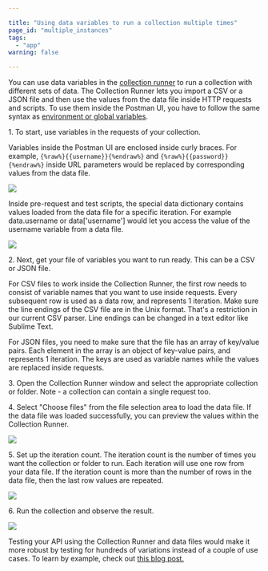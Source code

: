 ```yaml
---

title: "Using data variables to run a collection multiple times"
page_id: "multiple_instances"
tags: 
  - "app"
warning: false

---
```


You can use data variables in the [collection runner][0] to run a collection with different sets of data. The Collection Runner lets you import a CSV or a JSON file and then use the values from the data file inside HTTP requests and scripts. To use them inside the Postman UI, you have to follow the same syntax as [environment or global variables][1].

1\. To start, use variables in the requests of your collection.

Variables inside the Postman UI are enclosed inside curly braces. For example, `{%raw%}{{username}}{%endraw%}` and `{%raw%}{{password}}{%endraw%}` inside URL parameters would be replaced by corresponding values from the data file.

[![](https://www.getpostman.com/img/v1/docs/multiple_instances/multiple_instances_1.png)
][2]

Inside pre-request and test scripts, the special data dictionary contains values loaded from the data file for a specific iteration. For example data.username or data\['username'\] would let you access the value of the username variable from a data file.

[![](https://www.getpostman.com/img/v1/docs/multiple_instances/multiple_instances_2.png)
][3]

2\. Next, get your file of variables you want to run ready. This can be a CSV or JSON file.

For CSV files to work inside the Collection Runner, the first row needs to consist of variable names that you want to use inside requests. Every subsequent row is used as a data row, and represents 1 iteration. Make sure the line endings of the CSV file are in the Unix format. That's a restriction in our current CSV parser. Line endings can be changed in a text editor like Sublime Text.

For JSON files, you need to make sure that the file has an array of key/value pairs. Each element in the array is an object of key-value pairs, and represents 1 iteration. The keys are used as variable names while the values are replaced inside requests.

3\. Open the Collection Runner window and select the appropriate collection or folder. Note - a collection can contain a single request too.

4\. Select "Choose files" from the file selection area to load the data file. If the data file was loaded successfully, you can preview the values within the Collection Runner.

[![](https://www.getpostman.com/img/v1/docs/multiple_instances/multiple_instances_3.png)
][4]

5\. Set up the iteration count. The iteration count is the number of times you want the collection or folder to run. Each iteration will use one row from your data file. If the iteration count is more than the number of rows in the data file, then the last row values are repeated.

[![](https://www.getpostman.com/img/v1/docs/multiple_instances/multiple_instances_4.png)
][5]

6\. Run the collection and observe the result.

[![](https://www.getpostman.com/img/v1/docs/multiple_instances/multiple_instances_5.png)
][6]

Testing your API using the Collection Runner and data files would make it more robust by testing for hundreds of variations instead of a couple of use cases. To learn by example, check out [this blog post.][7]


[0]: http://www.getpostman.com/docs/running_collections
[1]: http://www.getpostman.com/docs/environments
[2]: https://www.getpostman.com/img/v1/docs/multiple_instances/multiple_instances_1.png
[3]: https://www.getpostman.com/img/v1/docs/multiple_instances/multiple_instances_2.png
[4]: https://www.getpostman.com/img/v1/docs/multiple_instances/multiple_instances_3.png
[5]: https://www.getpostman.com/img/v1/docs/multiple_instances/multiple_instances_4.png
[6]: https://www.getpostman.com/img/v1/docs/multiple_instances/multiple_instances_5.png
[7]: http://blog.getpostman.com/2014/10/28/using-csv-and-json-files-in-the-postman-collection-runner/
